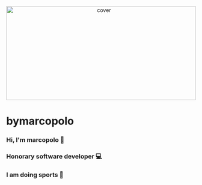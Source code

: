 <div align="center">
<img width="100%" height = "250px" src="https://technosoftacademy.io/wp-content/uploads/2018/08/web-developement-banner.png" alt="cover" />
</div>

<h1 align="left">bymarcopolo</h1>
<h3 align="left">Hi, I'm marcopolo 👋</h3>
<h3 align="left">Honorary software developer 💻</h3>
<h3 align="left">I am doing sports 💪</h3>
